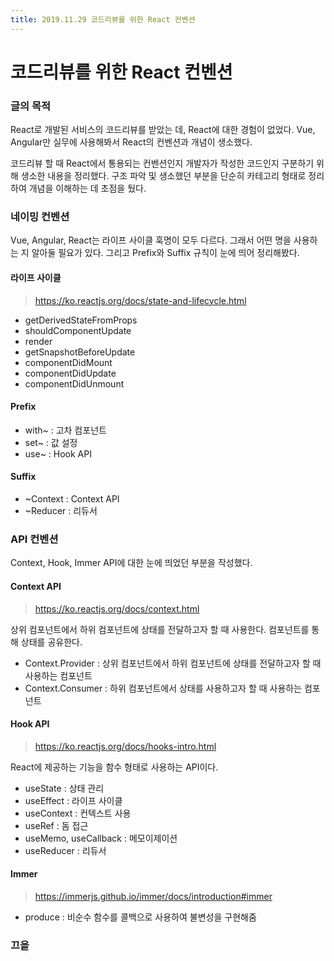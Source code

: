 ```yaml
---
title: 2019.11.29 코드리뷰를 위한 React 컨벤션
---
```

# 코드리뷰를 위한 React 컨벤션
### 글의 목적
React로 개발된 서비스의 코드리뷰를 받았는 데, React에 대한 경험이 없었다. Vue, Angular만 실무에 사용해봐서 React의 컨벤션과 개념이 생소했다.

코드리뷰 할 때 React에서 통용되는 컨벤션인지 개발자가 작성한 코드인지 구분하기 위해 생소한 내용을 정리했다. 구조 파악 및 생소했던 부분을 단순히 카테고리 형태로 정리하여 개념을 이해하는 데 초점을 뒀다.

### 네이밍 컨벤션
Vue, Angular, React는 라이프 사이클 훅명이 모두 다르다. 그래서 어떤 명을 사용하는 지 알아둘 필요가 있다.
그리고 Prefix와 Suffix 규칙이 눈에 띄어 정리해봤다.

#### 라이프 사이클
> https://ko.reactjs.org/docs/state-and-lifecycle.html

- getDerivedStateFromProps
- shouldComponentUpdate
- render
- getSnapshotBeforeUpdate
- componentDidMount
- componentDidUpdate
- componentDidUnmount

#### Prefix
- with~ : 고차 컴포넌트
- set~ : 값 설정
- use~ : Hook API

#### Suffix
- ~Context : Context API
- ~Reducer : 리듀서

### API 컨벤션
Context, Hook, Immer API에 대한 눈에 띄었던 부분을 작성했다.

#### Context API
> https://ko.reactjs.org/docs/context.html

상위 컴포넌트에서 하위 컴포넌트에 상태를 전달하고자 할 때 사용한다. 컴포넌트를 통해 상태를 공유한다.

- Context.Provider : 상위 컴포넌트에서 하위 컴포넌트에 상태를 전달하고자 할 때 사용하는 컴포넌트
- Context.Consumer : 하위 컴포넌트에서 상태를 사용하고자 할 때 사용하는 컴포넌트

#### Hook API
> https://ko.reactjs.org/docs/hooks-intro.html

React에 제공하는 기능을 함수 형태로 사용하는 API이다.

- useState : 상태 관리
- useEffect : 라이프 사이클
- useContext : 컨텍스트 사용
- useRef : 돔 접근
- useMemo, useCallback : 메모이제이션
- useReducer : 리듀서

#### Immer
> https://immerjs.github.io/immer/docs/introduction#immer

- produce : 비순수 함수를 콜백으로 사용하여 불변성을 구현해줌

### 끄읕
